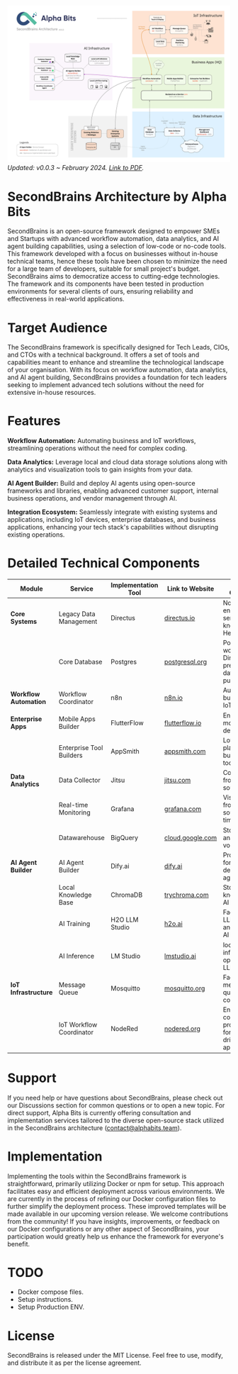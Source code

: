 ![SecondBrains](assets/images/v0.0.3.jpg)
*Updated: v0.0.3 ~ February 2024. [Link to PDF](assets/pdfs/v0.0.3.pdf).*

# SecondBrains Architecture by Alpha Bits

SecondBrains is an open-source framework designed to empower SMEs and Startups with advanced workflow automation, data analytics, and AI agent building capabilities, using a selection of low-code or no-code tools. This framework developed with a focus on businesses without in-house technical teams, hence these tools have been chosen to minimize the need for a large team of developers, suitable for small project's budget. SecondBrains aims to democratize access to cutting-edge technologies. The framework and its components have been tested in production environments for several clients of ours, ensuring reliability and effectiveness in real-world applications.

# Target Audience

The SecondBrains framework is specifically designed for Tech Leads, CIOs, and CTOs with a technical background. It offers a set of tools and capabilities meant to enhance and streamline the technological landscape of your organisation. With its focus on workflow automation, data analytics, and AI agent building, SecondBrains provides a foundation for tech leaders seeking to implement advanced tech solutions without the need for extensive in-house resources.

# Features

**Workflow Automation:** Automating business and IoT workflows, streamlining operations without the need for complex coding.

**Data Analytics:** Leverage local and cloud data storage solutions along with analytics and visualization tools to gain insights from your data.

**AI Agent Builder:** Build and deploy AI agents using open-source frameworks and libraries, enabling advanced customer support, internal business operations, and vendor management through AI.

**Integration Ecosystem:** Seamlessly integrate with existing systems and applications, including IoT devices, enterprise databases, and business applications, enhancing your tech stack's capabilities without disrupting existing operations.

# Detailed Technical Components

| Module                  | Service                  | Implementation Tool | Link to Website                               | Role of Component                                                              |
| ----------------------- | ------------------------ | ------------------- | --------------------------------------------- | ------------------------------------------------------------------------------ |
| **Core Systems**        | Legacy Data Management   | Directus            | [directus.io](https://directus.io/)           | No-code back-end-as-a-service or also known as Headless CMS                    |
|                         | Core Database            | Postgres            | [postgresql.org](https://www.postgresql.org/) | Postgres to work with Directus, SQL is preferred for data analytics purposes   |
| **Workflow Automation** | Workflow Coordinator     | n8n                 | [n8n.io](https://n8n.io/)                     | Automates business and IoT workflows                                           |
| **Enterprise Apps**     | Mobile Apps Builder      | FlutterFlow         | [flutterflow.io](https://flutterflow.io/)     | Enables rapid mobile app development                                           |
|                         | Enterprise Tool Builders | AppSmith            | [appsmith.com](https://www.appsmith.com/)     | Low-code platform for building internal tools                                  |
| **Data Analytics**      | Data Collector           | Jitsu               | [jitsu.com](https://jitsu.com/)               | Collects data from various sources                                             |
|                         | Real-time Monitoring     | Grafana             | [grafana.com](https://grafana.com/)           | Visualizes data from multiple sources in real-time                             |
|                         | Datawarehouse            | BigQuery            | [cloud.google.com](https://cloud.google.com/bigquery)| Stores and analyzes large volumes of data                               |
| **AI Agent Builder**    | AI Agent Builder         | Dify.ai             | [dify.ai](https://dify.ai/)                   | Provides tools for building and deploying AI agents                            |
|                         | Local Knowledge Base     | ChromaDB            | [trychroma.com](https://www.trychroma.com/)   | Stores local knowledge for AI inference                                        |
|                         | AI Training              | H2O LLM Studio      | [h2o.ai](https://h2o.ai/)                     | Facilitates local LLM fine-tuning and training of AI models                    |
|                         | AI Inference             | LM Studio           | [lmstudio.ai](https://lmstudio.ai/)           | local LLM inference using open-source LLM models                               |
| **IoT Infrastructure**  | Message Queue            | Mosquitto           | [mosquitto.org](https://mosquitto.org/)       | Facilitates message queuing for IoT communications                             |
|                         | IoT Workflow Coordinator | NodeRed             | [nodered.org](https://nodered.org/)           | Enables low-code programming for event-driven IoT applications                 |

# Support
If you need help or have questions about SecondBrains, please check out our Discussions section for common questions or to open a new topic. For direct support, Alpha Bits is currently offering consultation and implementation services tailored to the diverse open-source stack utilized in the SecondBrains architecture ([contact@alphabits.team](mailto:contact@alphabits.team)).

# Implementation

Implementing the tools within the SecondBrains framework is straightforward, primarily utilizing Docker or npm for setup. This approach facilitates easy and efficient deployment across various environments. We are currently in the process of refining our Docker configuration files to further simplify the deployment process. These improved templates will be made available in our upcoming version release. We welcome contributions from the community! If you have insights, improvements, or feedback on our Docker configurations or any other aspect of SecondBrains, your participation would greatly help us enhance the framework for everyone's benefit.

# TODO

- Docker compose files.
- Setup instructions.
- Setup Production ENV.

# License
SecondBrains is released under the MIT License. Feel free to use, modify, and distribute it as per the license agreement.
